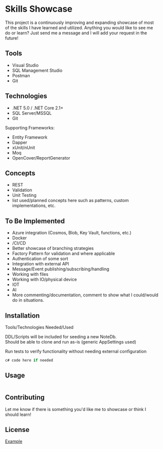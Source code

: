 # Skills Showcase

This project is a continuously improving and expanding showcase of most of the skills I have learned and utilized. Anything you would like to see me do or learn? Just send me a message and I will add your request in the future!

## Tools
- Visual Studio
- SQL Management Studio
- Postman
- Git


## Technologies
- .NET 5.0 / .NET Core 2.1+
- SQL Server/MSSQL
- Git

Supporting Frameworks:
- Entity Framework
- Dapper
- xUnit/nUnit
- Moq
- OpenCover/ReportGenerator


## Concepts
- REST
- Validation
- Unit Testing
- list used/planned concepts here such as patterns, custom implementations, etc.

## To Be Implemented
- Azure integration (Cosmos, Blob, Key Vault, functions, etc.)
- Docker
- /CI/CD
- Better showcase of branching strategies
- Factory Pattern for validation and where applicable
- Authentication of some sort
- Integration with external API
- Message/Event publishing/subscribing/handling
- Working with files
- Working with IO/physical device
- IOT
- AI
- More commenting/documentation, comment to show what I could/would do in situations.

## Installation

Tools/Technologies Needed/Used

DDL/Scripts will be included for seeding a new NoteDb.\
Should be able to clone and run as-is (generic AppSettings used)

Run tests to verify functionality without needing external configuration

```c#
c# code here if needed
```

## Usage

```c#

```

## Contributing
Let me know if there is something you'd like me to showcase or think I should learn!

## License
[Example](www.google.com)